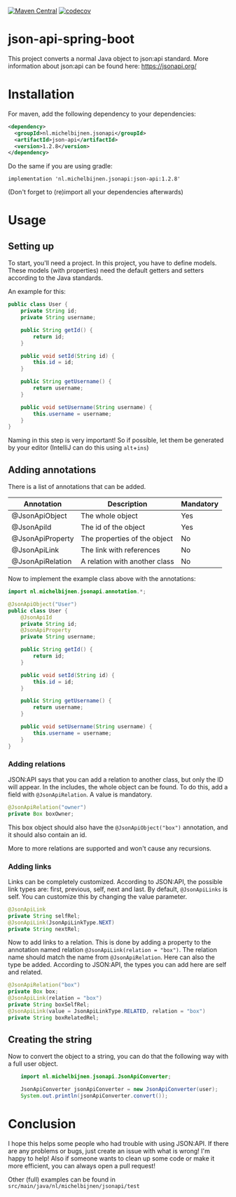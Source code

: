 [![Maven Central](https://maven-badges.herokuapp.com/maven-central/nl.michelbijnen.jsonapi/json-api/badge.svg)](https://maven-badges.herokuapp.com/maven-central/nl.michelbijnen.jsonapi/json-api)
[![codecov](https://codecov.io/gh/MieskeB/json-api-spring-boot/branch/master/graph/badge.svg)](https://codecov.io/gh/MieskeB/json-api-spring-boot)

# json-api-spring-boot
This project converts a normal Java object to json:api standard. More information about json:api can be found here: https://jsonapi.org/

# Installation
For maven, add the following dependency to your dependencies:
```xml
<dependency>
  <groupId>nl.michelbijnen.jsonapi</groupId>
  <artifactId>json-api</artifactId>
  <version>1.2.8</version>
</dependency>
```

Do the same if you are using gradle:
```
implementation 'nl.michelbijnen.jsonapi:json-api:1.2.8'
```

(Don't forget to (re)import all your dependencies afterwards)

# Usage

## Setting up
To start, you'll need a project. In this project, you have to define models. These models (with properties) need the default getters and setters according to the Java standards.

An example for this:
```java
public class User {
    private String id;
    private String username;

    public String getId() {
        return id;
    }   

    public void setId(String id) {
        this.id = id;
    }

    public String getUsername() {
        return username;
    }   

    public void setUsername(String username) {
        this.username = username;
    }
}
```

Naming in this step is very important! So if possible, let them be generated by your editor (IntelliJ can do this using `alt`+`ins`)

## Adding annotations
There is a list of annotations that can be added.

| Annotation | Description | Mandatory |
|----------------|------------------|-----|
| @JsonApiObject | The whole object | Yes |
| @JsonApiId | The id of the object | Yes |
| @JsonApiProperty | The properties of the object | No |
| @JsonApiLink | The link with references | No |
| @JsonApiRelation | A relation with another class | No |

Now to implement the example class above with the annotations:
```java
import nl.michelbijnen.jsonapi.annotation.*;

@JsonApiObject("User")
public class User {
    @JsonApiId
    private String id;
    @JsonApiProperty
    private String username;

    public String getId() {
        return id;
    }   

    public void setId(String id) {
        this.id = id;
    }

    public String getUsername() {
        return username;
    }   

    public void setUsername(String username) {
        this.username = username;
    }
}
```

### Adding relations
JSON:API says that you can add a relation to another class, but only the ID will appear. In the includes, the whole object can be found. To do this, add a field with `@JsonApiRelation`. A value is mandatory.

```java
@JsonApiRelation("owner")
private Box boxOwner;
```

This box object should also have the `@JsonApiObject("box")` annotation, and it should also contain an id.

More to more relations are supported and won't cause any recursions.

### Adding links
Links can be completely customized. According to JSON:API, the possible link types are: first, previous, self, next and last. By default, `@JsonApiLinks` is self. You can customize this by changing the value parameter.

```java
@JsonApiLink
private String selfRel;
@JsonApiLink(JsonApiLinkType.NEXT)
private String nextRel;
```

Now to add links to a relation. This is done by adding a property to the annotation named relation `@JsonApiLink(relation = "box")`. The relation name should match the name from `@JsonApiRelation`. Here can also the type be added. According to JSON:API, the types you can add here are self and related.

```java
@JsonApiRelation("box")
private Box box;
@JsonApiLink(relation = "box")
private String boxSelfRel;
@JsonApiLink(value = JsonApiLinkType.RELATED, relation = "box")
private String boxRelatedRel;
```

## Creating the string
Now to convert the object to a string, you can do that the following way with a full user object.
```java
    import nl.michelbijnen.jsonapi.JsonApiConverter;

    JsonApiConverter jsonApiConverter = new JsonApiConverter(user);
    System.out.println(jsonApiConverter.convert());
```

# Conclusion
I hope this helps some people who had trouble with using JSON:API. If there are any problems or bugs, just create an issue with what is wrong! I'm happy to help! Also if someone wants to clean up some code or make it more efficient, you can always open a pull request!

Other (full) examples can be found in `src/main/java/nl/michelbijnen/jsonapi/test`
